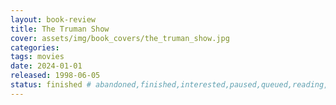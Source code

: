 ```yaml
---
layout: book-review
title: The Truman Show
cover: assets/img/book_covers/the_truman_show.jpg
categories:
tags: movies
date: 2024-01-01
released: 1998-06-05
status: finished # abandoned,finished,interested,paused,queued,reading,reread
---
```

